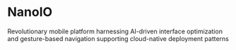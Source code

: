 # NanoIO
Revolutionary mobile platform harnessing AI-driven interface optimization and gesture-based navigation supporting cloud-native deployment patterns
